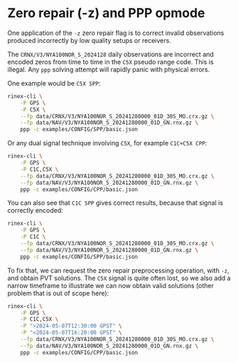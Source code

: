 Zero repair (-z) and PPP opmode
===============================

One application of the `-z` zero repair flag is to correct invalid observations
produced incorrectly by low quality setups or receivers.

The `CRNX/V3/NYA100NOR_S_2024128` daily observations are incorrect and encoded
zeros from time to time in the `C5X` pseudo range code. This is illegal. 
Any `ppp` solving attempt will rapidly panic with physical errors.

One example would be `C5X SPP`:

```bash
rinex-cli \
	-P GPS \
	-P C5X \
	--fp data/CRNX/V3/NYA100NOR_S_20241280000_01D_30S_MO.crx.gz \
	--fp data/NAV/V3/NYA100NOR_S_20241280000_01D_GN.rnx.gz \
	ppp -c examples/CONFIG/SPP/basic.json
```

Or any dual signal technique involving `C5X`, for example `C1C+C5X CPP`:

```bash
rinex-cli \
	-P GPS \
	-P C1C,C5X \
	--fp data/CRNX/V3/NYA100NOR_S_20241280000_01D_30S_MO.crx.gz \
	--fp data/NAV/V3/NYA100NOR_S_20241280000_01D_GN.rnx.gz \
	ppp -c examples/CONFIG/CPP/basic.json
```

You can also see that `C1C SPP` gives correct results, because that signal is correctly encoded:

```bash
rinex-cli \
	-P GPS \
	-P C1C \
	--fp data/CRNX/V3/NYA100NOR_S_20241280000_01D_30S_MO.crx.gz \
	--fp data/NAV/V3/NYA100NOR_S_20241280000_01D_GN.rnx.gz \
	ppp -c examples/CONFIG/SPP/basic.json
```

To fix that, we can request the zero repair preprocessing operation, with `-z`, and obtain
PVT solutions. The `C5X` signal is quite often lost, so we also add a narrow timeframe
to illustrate we can now obtain valid solutions (other problem that is out of scope here): 

```bash
rinex-cli \
	-P GPS \
	-P C1C,C5X \
	-P ">2024-05-07T12:30:00 GPST" \
	-P "<2024-05-07T16:20:00 GPST" \
	--fp data/CRNX/V3/NYA100NOR_S_20241280000_01D_30S_MO.crx.gz \
	--fp data/NAV/V3/NYA100NOR_S_20241280000_01D_GN.rnx.gz \
	ppp -c examples/CONFIG/CPP/basic.json
```
